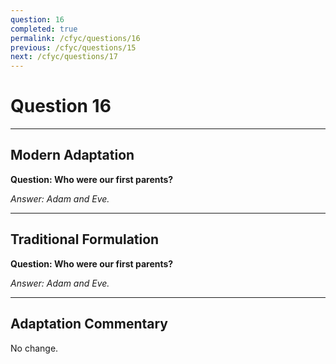```yaml
---
question: 16
completed: true
permalink: /cfyc/questions/16
previous: /cfyc/questions/15
next: /cfyc/questions/17
---
```

# Question 16

---
## Modern Adaptation
**Question: Who were our first parents?**

*Answer: Adam and Eve.*

---
## Traditional Formulation
**Question: Who were our first parents?**

*Answer: Adam and Eve.*

---
## Adaptation Commentary
No change.